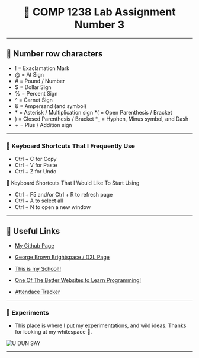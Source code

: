 <h1 align="center">
📂 COMP 1238 Lab Assignment Number 3
</h1>

<hr>

<h2>🔢 Number row characters</h2>


* ! = Exaclamation Mark 
* @ = At Sign
* \# = Pound / Number
* $ = Dollar Sign
* % = Percent Sign
* ^ = Carnet Sign
* & = Ampersand (and symbol)
* \* = Asterisk / Multiplication sign
*( = Open Parenthesis / Bracket
* ) = Closed Parenthesis / Bracket
*_ = Hyphen, Minus symbol, and Dash
* \+ = Plus / Addition sign

<hr>

<h3>💬 Keyboard Shortcuts That I Frequently Use</h3>

<ul>
  <li>Ctrl + C for Copy</li>
  <li>Ctrl + V for Paste</li>
  <li>Ctrl + Z for Undo</li>
</ul>

<p>💬 Keyboard Shortcuts That I Would Like To Start Using</p>

<ul>
  <li>Ctrl + F5 and/or Ctrl + R to refresh page</li>
  <li>Ctrl + A to select all</li>
  <li>Ctrl + N to open a new window</li>
</ul>


<hr>

<h2>🔗 Useful Links</h2>

* [My Github Page](https://github.com/ravioleye)

* [George Brown Brightspace / D2L Page](https://www.georgebrown.ca/teaching-and-learning-exchange/educational-technology/d2l-brightspace)

* [This is my School!!](https://www.georgebrown.ca/)

* [One Of The Better Websites to Learn Programming!](https://www.w3schools.com/)

* [Attendace Tracker](https://app.atklass.com/login)


<hr>

<h3>💭 Experiments</h3>


* This place is where I put my experimentations, and wild ideas. Thanks for looking at my whitespace 🦀.
  

![U DUN SAY](https://i.pinimg.com/736x/bd/71/fc/bd71fcbb1791333b3ded1c23627f6fc7.jpg)

<hr>